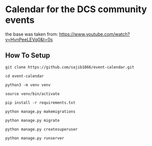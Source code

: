 # Calendar for the DCS community events

the base was taken from:
https://www.youtube.com/watch?v=HvnPeeLEVq0&t=0s


## How To Setup
```
git clone https://github.com/sajib1066/event-calendar.git
```
```
cd event-calendar
```
```
python3 -m venv venv
```
```
source venv/bin/activate
```
```
pip install -r requirements.txt
```
```
python manage.py makemigrations
```
```
python manage.py migrate
```
```
python manage.py createsuperuser
```
```
python manage.py runserver
```
